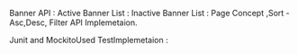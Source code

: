 Banner API :
Active Banner List :
Inactive Banner List : 
Page Concept ,Sort -Asc,Desc, Filter API Implemetaion.

Junit and MockitoUsed TestImplemetaion : 

